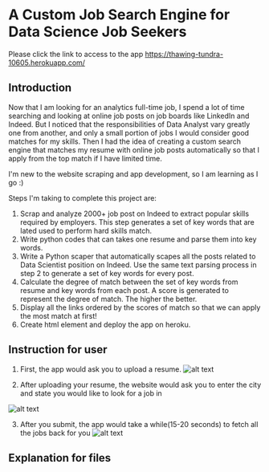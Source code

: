 # A Custom Job Search Engine for Data Science Job Seekers
Please click the link to access to the app
https://thawing-tundra-10605.herokuapp.com/

## Introduction
Now that I am looking for an analytics full-time job, I spend a lot of time searching and looking at online job posts on job boards like LinkedIn and Indeed. But I noticed that the responsibilities of Data Analyst vary greatly one from another, and only a small portion of jobs I would consider good matches for my skills. Then I had the idea of creating a custom search engine that matches my resume with online job posts automatically so that I apply from the top match if I  have limited time.

I'm new to the website scraping and app development, so I am learning as I go :)

Steps I'm taking to complete this project are:

1. Scrap and analyze 2000+ job post on Indeed to extract popular skills required by employers. This step generates a set of key words that are lated used to perform hard skills match.
2. Write python codes that can takes one resume and parse them into key words.
3. Write a Python scaper that automatically scapes all the posts related to Data Scientist position on Indeed. Use the same text parsing process in step 2 to generate a set of key words for every post.
4. Calculate the degree of match between the set of key words from resume and key words from each post. A score is generated to represent the degree of match. The higher the better.
5. Display all the links ordered by the scores of match so that we can apply the most match at first!
6. Create html element and deploy the app on heroku.



## Instruction for user

1. First, the app would ask you to upload a resume.
![alt text](https://github.com/luoyuweidu/App/blob/master/Picture/Screen%20Shot%202017-03-31%20at%2022.08.10.png "Logo Title Text 1")

2. After uploading your resume, the website would ask you to enter the city and state you would like to look for a job in

![alt text](https://github.com/luoyuweidu/App/blob/master/Picture/Screen%20Shot%202017-03-31%20at%2022.08.28.png "Logo Title Text 1")

3. After you submit, the app would take a while(15-20 seconds) to fetch all the jobs back for you 
![alt text](https://github.com/luoyuweidu/App/blob/master/Picture/Screen%20Shot%202017-03-31%20at%2022.09.14.png "Logo Title Text 1")

## Explanation for files
